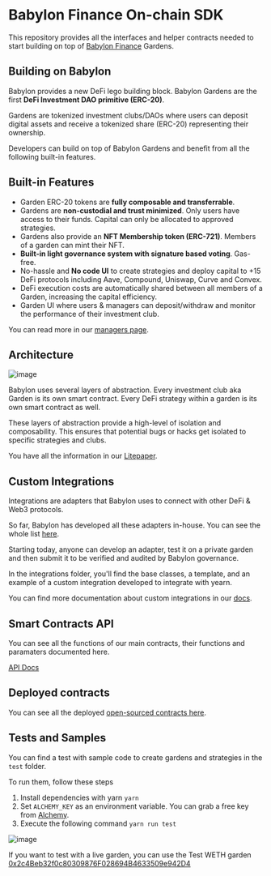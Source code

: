 # Babylon Finance On-chain SDK

This repository provides all the interfaces and helper contracts needed to start building on top of [Babylon Finance](https://babylon.finance) Gardens.

## Building on Babylon

Babylon provides a new DeFi lego building block. Babylon Gardens are the first **DeFi Investment DAO primitive (ERC-20)**.

Gardens are tokenized investment clubs/DAOs where users can deposit digital assets and receive a tokenized share (ERC-20) representing their ownership.

Developers can build on top of Babylon Gardens and benefit from all the following built-in features.

## Built-in Features

- Garden ERC-20 tokens are **fully composable and transferrable**.
- Gardens are **non-custodial and trust minimized**. Only users have access to their funds. Capital can only be allocated to approved strategies.
- Gardens also provide an **NFT Membership token (ERC-721)**. Members of a garden can mint their NFT.
- **Built-in light governance system with signature based voting**. Gas-free.
- No-hassle and **No code UI** to create strategies and deploy capital to +15 DeFi protocols including Aave, Compound, Uniswap, Curve and Convex.
- DeFi execution costs are automatically shared between all members of a Garden, increasing the capital efficiency.
- Garden UI where users & managers can deposit/withdraw and monitor the performance of their investment club.

You can read more in our [managers page](https://www.babylon.finance/managers).

## Architecture

![image](https://user-images.githubusercontent.com/541599/166601087-734a1c13-f979-4ec3-be8c-d1346e475c14.png)

Babylon uses several layers of abstraction. Every investment club aka Garden is its own smart contract. Every DeFi strategy within a garden is its own smart contract as well.

These layers of abstraction provide a high-level of isolation and composability. This ensures that potential bugs or hacks get isolated to specific strategies and clubs.

You have all the information in our [Litepaper](https://docs.babylon.finance/litepaper).

## Custom Integrations

Integrations are adapters that Babylon uses to connect with other DeFi & Web3 protocols. 

So far, Babylon has developed all these adapters in-house. You can see the whole list [here](https://docs.babylon.finance/protocol/integrations).

Starting today, anyone can develop an adapter, test it on a private garden and then submit it to be verified and audited by Babylon governance.

In the integrations folder, you'll find the base classes, a template, and an example of a custom integration developed to integrate with yearn.

You can find more documentation about custom integrations in our [docs](https://docs.babylon.finance/developers/custom-integrations).

## Smart Contracts API

You can see all the functions of our main contracts, their functions and paramaters documented here.

[API Docs](https://app.gitbook.com/o/-MU9cUI94K7ldAjpGj7S/s/-MU6ZbTQOlfV8oj9cw0O/developers/smart-contract-api)

## Deployed contracts

You can see all the deployed [open-sourced contracts here](https://docs.babylon.finance/deployments).

## Tests and Samples

You can find a test with sample code to create gardens and strategies in the `test` folder. 

To run them, follow these steps

1. Install dependencies with yarn ```yarn```
2. Set `ALCHEMY_KEY` as an environment variable. You can grab a free key from [Alchemy](https://www.alchemy.com/).
3. Execute the following command ```yarn run test```

![image](https://user-images.githubusercontent.com/541599/167233003-ece57ab8-b736-4d48-b832-bb689f0497f6.png)

If you want to test with a live garden, you can use the Test WETH garden [0x2c4Beb32f0c80309876F028694B4633509e942D4](https://www.babylon.finance/garden/0x2c4Beb32f0c80309876F028694B4633509e942D4)
